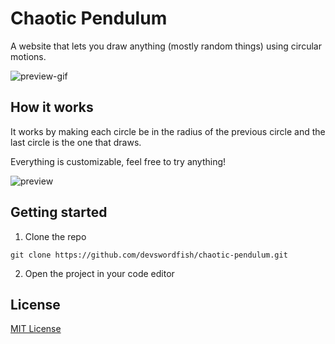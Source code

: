 # Chaotic Pendulum

A website that lets you draw anything (mostly random things) using circular motions.

![preview-gif](https://github.com/devswordfish/chaotic-pendulum/assets/62572529/4887fee8-5d53-4297-981b-a845c4078fdc)

## How it works

It works by making each circle be in the radius of the previous circle and the last circle is the one that draws.

Everything is customizable, feel free to try anything!

![preview](https://github.com/devswordfish/chaotic-pendulum/assets/62572529/8694e34b-249e-4c78-8989-2937d4f226c4)

## Getting started

1. Clone the repo
```
git clone https://github.com/devswordfish/chaotic-pendulum.git
```

2. Open the project in your code editor

## License

[MIT License](LICENSE)
